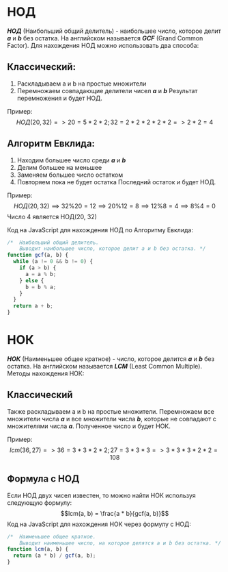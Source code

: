 # НОД
***НОД*** (Наибольший общий делитель) - наибольшее число, которое делит ***a*** и ***b*** без остатка. На английском называется ***GCF*** (Grand Common Factor).
Для нахождения НОД можно использовать два способа:
## Классический:
1) Раскладываем a и b на простые множители
2) Перемножаем совпадающие делители чисел ***a*** и ***b***
Результат перемножения и будет НОД.

Пример:
$$НОД(20, 32) => 20 = 5 * 2 * 2; 32 = 2 * 2 * 2 * 2 * 2 => 2 * 2 = 4$$
## Алгоритм Евклида:
1) Находим большее число среди ***a*** и ***b***
2) Делим большее на меньшее
3) Заменяем большее число остатком
4) Повторяем пока не будет остатка
Последний остаток и будет НОД.

Пример:
$$
НОД(20, 32) \implies32 \% 20 = 12 \implies 20 \% 12 = 8 \implies 12 \% 8 = 4 \implies 8 \% 4 = 0
$$
Число 4 является НОД(20, 32)

Код на JavaScript для нахождения НОД по Алгоритму Евклида:
```JavaScript
/*  Наибольший общий делитель.
    Выводит наибольшее число, которое делит a и b без остатка. */
function gcf(a, b) {
  while (a != 0 && b != 0) {
    if (a > b) {
      a = a % b;
    } else {
      b = b % a;
    }
  }
  return a + b;
}
```

# НОК
***НОК*** (Наименьшее общее кратное) - число, которое делится ***a*** и ***b*** без остатка. На английском называется ***LCM*** (Least Common Multiple).
Методы нахождения НОК:
## Классический
Также раскладываем a и b на простые множители. Перемножаем все множители числа ***a*** и все множители числа ***b***, которые не совпадают с множителями числа ***a***.
Полученное число и будет НОК.

Пример:
$$lcm(36, 27) => 36 = 3 * 3 * 2 * 2; 27 = 3 * 3 * 3 => 3 * 3 * 3 * 2 * 2 = 108$$
## Формула с НОД
Если НОД двух чисел известен, то можно найти НОК используя следующую формулу:
 $$lcm(a, b) = \frac{a * b}{gcf(a, b)}$$
Код на JavaScript для нахождения НОК через формулу с НОД:
```JavaScript
/*  Наименьшее общее кратное.
    Выводит наименьшее число, на которое делятся a и b без остатка. */
function lcm(a, b) {
  return (a * b) / gcf(a, b);
}
```
